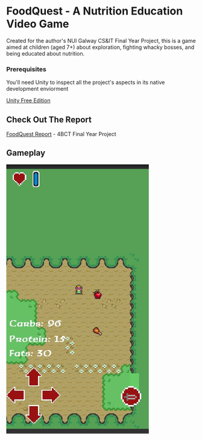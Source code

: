  # FoodQuest - A Nutrition Education Video Game

Created for the author's NUI Galway CS&IT Final Year Project, this is a game aimed at children (aged 7+) about exploration, fighting whacky bosses, and being educated about nutrition.

### Prerequisites

You'll need Unity to inspect all the project's aspects in its native development enviorment

[Unity Free Edition](https://store.unity.com/)

## Check Out The Report

[FoodQuest Report](https://1drv.ms/b/s!AoFvK_NLWeFvgnQDuBvYvLc-qqjp) - 4BCT Final Year Project

## Gameplay
![image1](https://raw.githubusercontent.com/baloneyspaceshuttle/FoodQuest-Nutrition-Education-Videogame/master/img/ui1.JPG)
